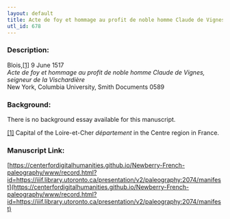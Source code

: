 ```yaml
---
layout: default
title: Acte de foy et hommage au profit de noble homme Claude de Vignes, seigneur de la Vischardière
utl_id: 678
---
```


### Description:

Blois,<a id="_ftnref1">[[1]](#_ftn1)</a> 9 June 1517<br>
_Acte de foy et hommage au profit de noble homme Claude de Vignes, seigneur de la Vischardière_<br>
New York, Columbia University, Smith Documents 0589

### Background:

There is no background essay available for this manuscript.

<a id="_ftn1">[[1]](#_ftnref1)</a> Capital of the Loire-et-Cher _département_ in the Centre region in France. 

### Manuscript Link:

[https://centerfordigitalhumanities.github.io/Newberry-French-paleography/www/record.html?id=https://iiif.library.utoronto.ca/presentation/v2/paleography:2074/manifest](https://centerfordigitalhumanities.github.io/Newberry-French-paleography/www/record.html?id=https://iiif.library.utoronto.ca/presentation/v2/paleography:2074/manifest)
